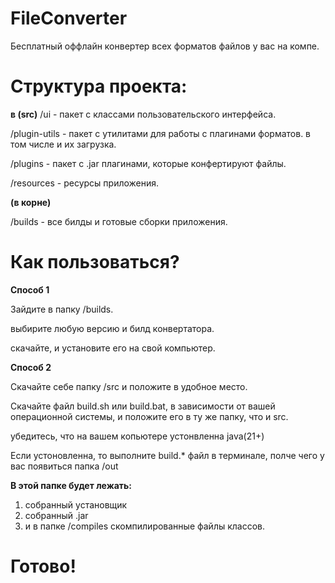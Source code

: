 # FileConverter
Бесплатный оффлайн конвертер всех форматов файлов у вас на компе.

# Структура проекта:
**в (src)**
/ui - пакет с классами пользовательского интерфейса.

/plugin-utils - пакет с утилитами для работы с плагинами форматов. в том числе и их загрузка.

/plugins - пакет с .jar плагинами, которые конфертируют файлы.

/resources - ресурсы приложения.

**(в корне)**

/builds - все билды и готовые сборки приложения.

# Как пользоваться?
**Способ 1**

Зайдите в папку /builds.

выбирите любую версию и билд конвертатора.

скачайте, и установите его на свой компьютер.

**Способ 2**

Скачайте себе папку /src и положите в удобное место.

Скачайте файл build.sh или build.bat, в зависимости от вашей операционной системы, и положите его в ту же папку, что и src.

убедитесь, что на вашем копьютере устонвленна java(21+)

Если устоновленна, то выполните build.* файл в терминале, полче чего у вас появиться папка /out

**В этой папке будет лежать:**

1. собранный установщик
2. собранный .jar
3. и в папке /compiles скомпилированные файлы классов.

# Готово!
